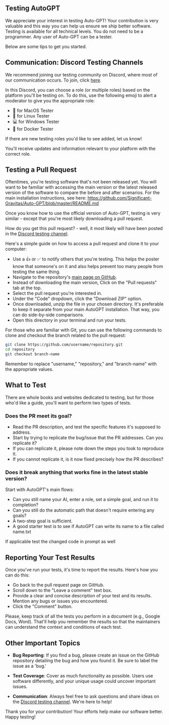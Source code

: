 ## Testing AutoGPT

We appreciate your interest in testing Auto-GPT! Your contribution is very valuable and this way you can help us ensure
we ship better software. Testing is available for all technical levels. You do not need to be a programmer. Any user of
Auto-GPT can be a tester.

Below are some tips to get you started.

## Communication: Discord Testing Channels

We recommend joining our testing community on Discord, where most of our communication occurs. To join,
click [here](https://discord.com/channels/1092243196446249134/1098217450425827468).

In this Discord, you can choose a role (or multiple roles) based on the platform you'll be testing on. To do this, use
the following emoji to alert a moderator to give you the appropriate role:

- :apple: for MacOS Tester
- :penguin: for Linux Tester
- :computer: for Windows Tester
- :whale: for Docker Tester

If there are new testing roles you'd like to see added, let us know!

You'll receive updates and information relevant to your platform with the correct role.

## Testing a Pull Request

Oftentimes, you're testing software that's not been released yet. You will want to be familiar with accessing the main
version or the latest released version of the software to compare the before and after scenarios. For the main
installation instructions, see here: https://github.com/Significant-Gravitas/Auto-GPT/blob/master/README.md

Once you know how to use the official version of Auto-GPT, testing is very similar - except that you're most likely
downloading a pull request.

How do you get this pull request? - well, it most likely will have been posted in
the [Discord testing channel](https://discord.com/channels/1092243196446249134/1098217450425827468).

Here's a simple guide on how to access a pull request and clone it to your computer:

- Use a 👍 or ✅ to notify others that you're testing. This helps the poster know that someone's on it and also helps
  prevent too many people from testing the same thing.
- Navigate to the repository's [main page on GitHub](https://github.com/Significant-Gravitas/Auto-GPT/).
- Instead of downloading the main version, Click on the "Pull requests" tab at the top.
- Select the pull request you're interested in.
- Under the "Code" dropdown, click the "Download ZIP" option.
- Once downloaded, unzip the file in your chosen directory. It's preferable to keep it separate from your main AutoGPT
  installation. That way, you can do side-by-side comparisons.
- Open this directory in your terminal and run your tests.

For those who are familiar with Git, you can use the following commands to clone and checkout the branch related to the
pull request:

```bash
git clone https://github.com/username/repository.git
cd repository
git checkout branch-name
```

Remember to replace "username," "repository," and "branch-name" with the appropriate values.

## What to Test

There are whole books and websites dedicated to testing, but for those who'd like a guide, you'll want to perform two
types of tests.

### Does the PR meet its goal?

- Read the PR description, and test the specific features it's supposed to address.
- Start by trying to replicate the bug/issue that the PR addresses. Can you replicate it?
- If you can replicate it, please note down the steps you took to reproduce it.
- If you cannot replicate it, is it now fixed precisely how the PR describes?

### Does it break anything that works fine in the latest stable version?

Start with AutoGPT's main flows:

- Can you still name your AI, enter a role, set a simple goal, and run it to completion?
- Can you still do the automatic path that doesn't require entering any goals?
- A two-step goal is sufficient.
- A good starter test is to see if AutoGPT can write its name to a file called name.txt

If applicable test the changed code in prompt as well

## Reporting Your Test Results

Once you've run your tests, it's time to report the results. Here's how you can do this:

- Go back to the pull request page on GitHub.
- Scroll down to the "Leave a comment" text box.
- Provide a clear and concise description of your test and its results. Mention any bugs or issues you encountered.
- Click the "Comment" button.

Please, keep track of all the tests you perform in a document (e.g., Google Docs, Word). That'll help you remember the
results so that the maintainers can understand the context and conditions of each test.

## Other Important Topics

- **Bug Reporting**: If you find a bug, please create an issue on the GitHub repository detailing the bug and how you
  found it. Be sure to label the issue as a 'bug.'

- **Test Coverage**: Cover as much functionality as possible. Users use software differently, and your unique usage
  could uncover important issues.

- **Communication**: Always feel free to ask questions and share ideas on
  the [Discord testing channel](https://discord.com/channels/1092243196446249134/1098217450425827468). We're here to
  help!

Thank you for your contribution! Your efforts help make our software better. Happy testing!
